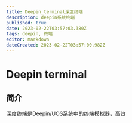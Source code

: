 ```yaml
---
title: Deepin_terminal深度终端
description: deepin系统终端
published: true
date: 2023-02-22T03:57:03.380Z
tags: deepin, 终端
editor: markdown
dateCreated: 2023-02-22T03:57:00.982Z
---
```


# Deepin terminal
## 简介
深度终端是Deepin/UOS系统中的终端模拟器，高效